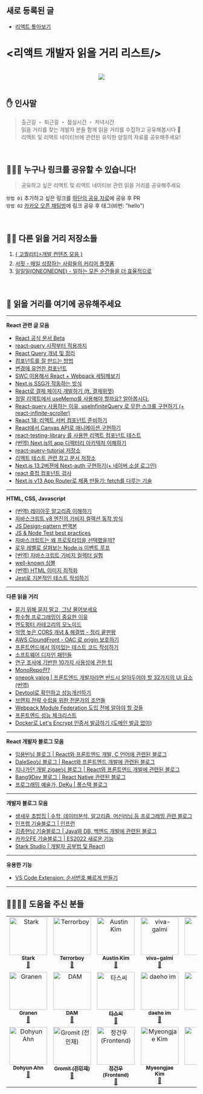 ## 새로 등록된 글
- [리액트 톺아보기](https://goidle.github.io/react/in-depth-react-preview)

# <리액트 개발자 읽을 거리 리스트/>

<br/>

<div align="center">
<a href="https://github.com/react-korea-developer/article/graphs/contributors">
  <img src="https://contrib.rocks/image?repo=react-korea-developer/article" />
</a>
</div>

<br/>

## ✋ 인사말

> 출근길 ・ 퇴근길 ・ 점심시간 ・ 저녁시간  
> 읽을 거리를 찾는 개발자 분들 함께 읽을 거리를 수집하고 공유해봅시다 🤟  
> 리액트 및 리액트 네이티브에 관련된 유익한 양질의 자료를 공유해주세요!

<br/>

## 🙋🏻‍♂️ 누구나 링크를 공유할 수 있습니다!

> 공유하고 싶은 리액트 및 리액트 네이티브 관련 읽을 거리를 공유해주세요

`방법 01` 추가하고 싶은 링크를 [하단의 공유 자료](https://github.com/react-korea-developer/article/edit/main/README.md#-%EA%B3%B5%EC%9C%A0-%EC%9E%90%EB%A3%8C)에 공유 후 PR  
`방법 02` [카카오 오픈 채팅방](https://open.kakao.com/o/gboLOUQb)에 링크 공유 후 태그(비번: "hello")

<br/>

## 👍🏻 다른 읽을 거리 저장소들

1.  [{ 고퀄리티⚡개발 컨텐츠 모음 }](https://github.com/Integerous/goQuality-dev-contents/blob/master/README.md)
2.  [서핏 - 매일 성장하는 사람들의 커리어 플랫폼](https://www.surfit.io/explore/develop/react)
3.  [일일일(ONEONEONE) - 일하는 모든 순간들을 더 효율적으로](https://oneoneone.kr)

<br/>

## 📃 읽을 거리를 여기에 공유해주세요

<hr/>

**React 관련 글 모음**

- [React 공식 문서 Beta](https://beta.reactjs.org/)
- [react-query 시작부터 적용까지](https://saengmotmi.netlify.app/react/react-query/)
- [React Query 개념 및 정리](https://kyounghwan01.github.io/blog/React/react-query/basic/#%E1%84%89%E1%85%A1%E1%84%8B%E1%85%AD%E1%86%BC%E1%84%92%E1%85%A1%E1%84%82%E1%85%B3%E1%86%AB-%E1%84%8B%E1%85%B5%E1%84%8B%E1%85%B2)
- [컴포넌트를 잘 만드는 방법](https://ms3864.tistory.com/m/433)
- [변경에 유연한 컴포넌트](https://jbee.io/web/components-should-be-flexible/)
- [SWC 이용해서 React + Webpack 세팅해보기](https://helloinyong.tistory.com/347)
- [Next.js SSG가 작동하는 방식](https://velog.io/@bokdol11859/%EB%8C%80%EB%B6%80%EB%B6%84%EC%9D%B4-%EB%AA%A8%EB%A5%B4%EB%8A%94-Next%EC%97%90%EC%84%9C-SSG%EA%B0%80-%EC%9E%91%EB%8F%99%ED%95%98%EB%8A%94-%EB%B0%A9%EC%8B%9D-%EB%A6%AC%ED%8C%A9%ED%86%A0%EB%A7%81%EC%9D%84-%ED%86%B5%ED%95%B4-%EC%84%9C%EB%B9%84%EC%8A%A4-%EC%B5%9C%EC%A0%81%ED%99%94%ED%95%98%EA%B8%B0-2%ED%8E%B8)
- [React로 결제 페이지 개발하기 (ft. 결제위젯)](https://velog.io/@tosspayments/React%EB%A1%9C-%EA%B2%B0%EC%A0%9C-%ED%8E%98%EC%9D%B4%EC%A7%80-%EA%B0%9C%EB%B0%9C%ED%95%98%EA%B8%B0-ft.-%EA%B2%B0%EC%A0%9C%EC%9C%84%EC%A0%AF)
- [정말 리액트에서 useMemo를 사용해야 할까요? 알아봅시다.](https://github.com/yeonjuan/dev-blog/blob/master/JavaScript/should-you-really-use-usememo.md)
- [React-query 사용하는 이유, useInfiniteQuery 로 무한 스크롤 구현하기 (+ react-infinite-scroller)](https://velog.io/@leemember/React-query-%EC%82%AC%EC%9A%A9%ED%95%98%EB%8A%94-%EC%9D%B4%EC%9C%A0-useInfiniteQuery-%EB%A1%9C-%EB%AC%B4%ED%95%9C-%EC%8A%A4%ED%81%AC%EB%A1%A4-%EA%B5%AC%ED%98%84%ED%95%98%EA%B8%B0-react-infinite-scroller)
- [React 18: 리액트 서버 컴포넌트 준비하기](https://tech.kakaopay.com/post/react-server-components)
- [React에서 Canvas API로 애니메이션 구현하기](https://blog.dalgu.app/dev/1)
- [react-testing-library 를 사용한 리액트 컴포넌트 테스트](https://velog.io/@velopert/react-testing-library)
- [(번역) Next.js의 app 디렉터리 아키텍처 이해하기](https://junghan92.medium.com/%EB%B2%88%EC%97%AD-next-js%EC%9D%98-app-%EB%94%94%EB%A0%89%ED%84%B0%EB%A6%AC-%EC%95%84%ED%82%A4%ED%85%8D%EC%B2%98-%EC%9D%B4%ED%95%B4%ED%95%98%EA%B8%B0-28672980d765)
- [react-query-tutorial 저장소](https://github.com/ssi02014/react-query-tutorial)
- [리액트 테스트 관련 참고 문서 저장소](https://github.com/ssi02014/react-test-reference-documentation)
- [Next.js 13.2버젼에 Next-auth 구현하기(+ 네이버 소셜 로그인)](https://velog.io/@s_soo100/Next.js-13Next.js-13.2%EB%B2%84%EC%A0%BC%EC%97%90-Next-auth-%EA%B5%AC%ED%98%84%ED%95%98%EA%B8%B0)
- [react 중첩 컴포넌트 검사](https://www.zigae.com/react-nested-components)
- [Next.js v13 App Router로 제품 만들기: fetch를 다루는 기술](https://velog.io/@myeongjae-kim/Next.js-v13-App-Router로-제품-만들기-fetch를-다루는-기술) 

<hr/>

**HTML, CSS, Javascript**

- [(번역) 레이아웃 알고리즘 이해하기](https://junghan92.medium.com/%EB%B2%88%EC%97%AD-%EB%A0%88%EC%9D%B4%EC%95%84%EC%9B%83-%EC%95%8C%EA%B3%A0%EB%A6%AC%EC%A6%98-%EC%9D%B4%ED%95%B4%ED%95%98%EA%B8%B0-baed8b1eca5f)
- [자바스크립트 v8 엔진의 가비지 컬렉션 동작 방식](https://fe-developers.kakaoent.com/2022/220519-garbage-collection/)
- [JS Design-pattern 번역본](https://patterns-dev-kr.github.io/)
- [JS & Node Test best practices](https://github.com/goldbergyoni/javascript-testing-best-practices/blob/master/readme.kr.md)
- [자바스크립트는 왜 프로토타입을 선택했을까?](https://medium.com/@limsungmook/%EC%9E%90%EB%B0%94%EC%8A%A4%ED%81%AC%EB%A6%BD%ED%8A%B8%EB%8A%94-%EC%99%9C-%ED%94%84%EB%A1%9C%ED%86%A0%ED%83%80%EC%9E%85%EC%9D%84-%EC%84%A0%ED%83%9D%ED%96%88%EC%9D%84%EA%B9%8C-997f985adb42)
- [로우 레벨로 살펴보는 Node.js 이벤트 루프](https://evan-moon.github.io/2019/08/01/nodejs-event-loop-workflow/)
- [[번역] 자바스크립트 가비지 컬렉터 실험](https://velog.io/@surim014/Experiments-with-the-JavaScript-Garbage-Collector)
- [well-known 심볼](https://github.com/yeonjuan/dev-blog/blob/master/JavaScript/well-known-symbols.md)
- [(번역) HTML 이미지 최적화](https://velog.io/@lky5697/fast-images)
- [Jest로 기본적인 테스트 작성하기](https://www.daleseo.com/jest-basic/#tobetruthy-tobefalsy)

<hr/>

**다른 읽을 거리**

- [묻기 위해 묻지 말고, 그냥 물어보세요](https://dontasktoask.com/ko/)
- [함수형 프로그래밍이 중요한 이유](https://parksb.github.io/papers-i-love/why-functional-programming-matters.html)
- [엔도펑터 카테고리의 모노이드](https://theworldaswillandidea.tistory.com/144)
- [악명 높은 CORS 개념 & 해결법 - 정리 끝판왕](https://inpa.tistory.com/entry/WEB-%F0%9F%93%9A-CORS-%F0%9F%92%AF-%EC%A0%95%EB%A6%AC-%ED%95%B4%EA%B2%B0-%EB%B0%A9%EB%B2%95-%F0%9F%91%8F)
- [AWS CloundFront - OAC 로 origin 보호하기](https://aws.amazon.com/ko/blogs/korea/amazon-cloudfront-introduces-origin-access-control-oac/)
- [프론트엔드에서 의미있는 테스트 코드 작성하기](https://team.modusign.co.kr/%ED%94%84%EB%A1%A0%ED%8A%B8%EC%97%94%EB%93%9C%EC%97%90%EC%84%9C-%EC%9D%98%EB%AF%B8%EC%9E%88%EB%8A%94-%ED%85%8C%EC%8A%A4%ED%8A%B8-%EC%BD%94%EB%93%9C-%EC%9E%91%EC%84%B1%ED%95%98%EA%B8%B0-4992409c7f2d)
- [소프트웨어 디자인 패턴들](https://refactoring.guru/ko/design-patterns)
- [연구 조사에 기반한 10가지 사용성에 관한 팁](https://www.webfx.com/blog/web-design/10-usability-tips-based-on-research-studies/)
- [MonoRepo란?](https://velog.io/@sms8377/DevOps-MonoRepo%EB%9E%80)
- [oneook valog | 프론트엔드 개발자라면 반드시 알아두어야 할 32가지의 UI 요소 (번역)](https://velog.io/@oneook/%ED%94%84%EB%A1%A0%ED%8A%B8%EC%97%94%EB%93%9C-%EA%B0%9C%EB%B0%9C%EC%9E%90%EB%9D%BC%EB%A9%B4-%EB%B0%98%EB%93%9C%EC%8B%9C-%EC%95%8C%EC%95%84%EB%91%90%EC%96%B4%EC%95%BC-%ED%95%A0-32%EA%B0%80%EC%A7%80%EC%9D%98-UI-%EC%9A%94%EC%86%8C-%EB%B2%88%EC%97%AD)
- [Devtool로 확인하고 성능개선하기](https://all-dev-kang.tistory.com/entry/%EB%A6%AC%EC%95%A1%ED%8A%B8-Devtool%EB%A1%9C-%ED%99%95%EC%9D%B8%ED%95%98%EA%B3%A0-%EC%84%B1%EB%8A%A5%EA%B0%9C%EC%84%A0%ED%95%98%EA%B8%B0)
- [브랜치 전략 수립을 위한 전문가의 조언들](https://blog.hwahae.co.kr/all/tech/9507)
- [Webpack Module Federation 도입 전에 알아야 할 것들](https://fe-developers.kakaoent.com/2022/220623-webpack-module-federation/)
- [프론트엔드 성능 체크리스트](https://github.com/parksb/Front-End-Performance-Checklist)
- [Docker로 Let's Encrypt 인증서 발급하기 (도메인 발급 없이)](https://velog.io/@jungsangu/Docker%EB%A1%9C-Lets-Encrypt-%EC%9D%B8%EC%A6%9D%EC%84%9C-%EB%B0%9C%EA%B8%89%ED%95%98%EA%B8%B0-%EB%8F%84%EB%A9%94%EC%9D%B8-%EB%B0%9C%EA%B8%89-%EC%97%86%EC%9D%B4)

<hr/>

**React 개발자 블로그 모음**

- [임용빈님 블로그 | React와 프론트엔드 개발, C 언어에 관련된 블로그](https://jungpaeng.tistory.com/)
- [DaleSeo님 블로그 | React와 프론트엔드 개발에 관련된 블로그](https://www.daleseo.com)
- [지나가던 개발 zigae님 블로그 | React와 프론트엔드 개발에 관련된 블로그](https://www.zigae.com/)
- [Bang9Dev 블로그 | React Native 관련된 블로그](https://velog.io/@bang9dev)
- [프로그래밍 예술가, DeKu | 풀스택 블로그](https://dev-yakuza.posstree.com/ko/)

<hr/>

**개발자 블로그 모음**

- [생새우 초밥집 | 수학, 데이터분석, 알고리즘, 머신러닝 등 프로그래밍 관련 블로그](https://freshrimpsushi.github.io/)
- [인프랩 기술블로그 | 인프런](https://tech.inflab.com/)
- [김종현님 기술블로그 | Java와 DB, 백엔드 개발에 관련된 블로그](https://kim-jong-hyun.tistory.com/)
- [카카오FE 기술블로그 | ES2022 새로운 기능](https://fe-developers.kakaoent.com/2022/220728-es2022/)
- [Stark Studio | 개발자 공부법 및 React](https://medium.com/@dododot-stark))

<hr/>

**유용한 기능**

- [VS Code Extension: 순서번호 빠르게 만들기](https://marketplace.visualstudio.com/items?itemName=neptunedesign.vs-sequential-number)

<hr/>

## 👨‍👨‍👧‍👦 도움을 주신 분들

<!-- ALL-CONTRIBUTORS-LIST:START - Do not remove or modify this section -->
<!-- prettier-ignore-start -->
<!-- markdownlint-disable -->
<table>
  <tbody>
    <tr>
      <td align="center" valign="top" width="14.28%"><a href="https://dododot.net/magazine"><img src="https://avatars.githubusercontent.com/u/34877121?v=4?s=100" width="100px;" alt="Stark"/><br /><sub><b>Stark</b></sub></a><br /><a href="#data-Jeontaeyun" title="Data">🔣</a></td>
      <td align="center" valign="top" width="14.28%"><a href="https://github.com/Terrorboy"><img src="https://avatars.githubusercontent.com/u/5427199?v=4?s=100" width="100px;" alt="Terrorboy"/><br /><sub><b>Terrorboy</b></sub></a><br /><a href="#data-Terrorboy" title="Data">🔣</a></td>
      <td align="center" valign="top" width="14.28%"><a href="https://github.com/AustinKimDev"><img src="https://avatars.githubusercontent.com/u/55818419?v=4?s=100" width="100px;" alt="Austin Kim"/><br /><sub><b>Austin Kim</b></sub></a><br /><a href="#data-AustinKimDev" title="Data">🔣</a></td>
      <td align="center" valign="top" width="14.28%"><a href="https://github.com/GarmaSong"><img src="https://avatars.githubusercontent.com/u/61130851?v=4?s=100" width="100px;" alt="viva-galmi"/><br /><sub><b>viva-galmi</b></sub></a><br /><a href="#data-GarmaSong" title="Data">🔣</a></td>
      <td align="center" valign="top" width="14.28%"><a href="https://github.com/jsleemaster"><img src="https://avatars.githubusercontent.com/u/75053960?v=4?s=100" width="100px;" alt="이순명"/><br /><sub><b>이순명</b></sub></a><br /><a href="#data-jsleemaster" title="Data">🔣</a></td>
      <td align="center" valign="top" width="14.28%"><a href="https://github.com/myungsangBaek"><img src="https://avatars.githubusercontent.com/u/78290030?v=4?s=100" width="100px;" alt="Han"/><br /><sub><b>Han</b></sub></a><br /><a href="#data-myungsangBaek" title="Data">🔣</a></td>
      <td align="center" valign="top" width="14.28%"><a href="https://programmerplum.tistory.com/"><img src="https://avatars.githubusercontent.com/u/98972333?v=4?s=100" width="100px;" alt="Lee-SoYoon"/><br /><sub><b>Lee-SoYoon</b></sub></a><br /><a href="#data-99dlthdbs" title="Data">🔣</a></td>
    </tr>
    <tr>
      <td align="center" valign="top" width="14.28%"><a href="https://github.com/granen32"><img src="https://avatars.githubusercontent.com/u/69453130?v=4?s=100" width="100px;" alt="Granen"/><br /><sub><b>Granen</b></sub></a><br /><a href="#data-granen32" title="Data">🔣</a></td>
      <td align="center" valign="top" width="14.28%"><a href="https://github.com/SONGDAM"><img src="https://avatars.githubusercontent.com/u/93645697?v=4?s=100" width="100px;" alt="DAM"/><br /><sub><b>DAM</b></sub></a><br /><a href="#data-SONGDAM" title="Data">🔣</a></td>
      <td align="center" valign="top" width="14.28%"><a href="https://github.com/tars-c"><img src="https://avatars.githubusercontent.com/u/59531736?v=4?s=100" width="100px;" alt="타스씨"/><br /><sub><b>타스씨</b></sub></a><br /><a href="#data-tars-c" title="Data">🔣</a></td>
      <td align="center" valign="top" width="14.28%"><a href="https://imian.notion.site/6da3e6cb07bf4027969ec765073e0719"><img src="https://avatars.githubusercontent.com/u/38205068?v=4?s=100" width="100px;" alt="daeho im"/><br /><sub><b>daeho im</b></sub></a><br /><a href="#data-im-ian" title="Data">🔣</a></td>
      <td align="center" valign="top" width="14.28%"><a href="https://github.com/worldsource93"><img src="https://avatars.githubusercontent.com/u/54733472?v=4?s=100" width="100px;" alt="Won"/><br /><sub><b>Won</b></sub></a><br /><a href="#data-worldsource93" title="Data">🔣</a></td>
      <td align="center" valign="top" width="14.28%"><a href="https://github.com/bottlesun"><img src="https://avatars.githubusercontent.com/u/87367636?v=4?s=100" width="100px;" alt="bottlesun"/><br /><sub><b>bottlesun</b></sub></a><br /><a href="#data-bottlesun" title="Data">🔣</a></td>
      <td align="center" valign="top" width="14.28%"><a href="https://sharjects-sharlottes.vercel.app/"><img src="https://avatars.githubusercontent.com/u/60801210?v=4?s=100" width="100px;" alt="Sharlotte "/><br /><sub><b>Sharlotte </b></sub></a><br /><a href="https://github.com/react-korea-developer/article/commits?author=Sharlottes" title="Documentation">📖</a> <a href="#data-Sharlottes" title="Data">🔣</a></td>
    </tr>
    <tr>
      <td align="center" valign="top" width="14.28%"><a href="http://hyun.pro"><img src="https://avatars.githubusercontent.com/u/40540101?v=4?s=100" width="100px;" alt="Dohyun Ahn"/><br /><sub><b>Dohyun Ahn</b></sub></a><br /><a href="#data-devDohyun" title="Data">🔣</a></td>
      <td align="center" valign="top" width="14.28%"><a href="https://blog.naver.com/ssi02014"><img src="https://avatars.githubusercontent.com/u/64779472?v=4?s=100" width="100px;" alt="Gromit (전민재)"/><br /><sub><b>Gromit (전민재)</b></sub></a><br /><a href="#data-ssi02014" title="Data">🔣</a></td>
      <td align="center" valign="top" width="14.28%"><a href="https://www.zigae.com/"><img src="https://avatars.githubusercontent.com/u/39829378?v=4?s=100" width="100px;" alt="정건우(Frontend)"/><br /><sub><b>정건우(Frontend)</b></sub></a><br /><a href="#data-zi-gae" title="Data">🔣</a></td>
      <td align="center" valign="top" width="14.28%"><a href="https://myeongjae.kim"><img src="https://avatars.githubusercontent.com/u/46627301?v=4?s=100" width="100px;" alt="Myeongjae Kim"/><br /><sub><b>Myeongjae Kim</b></sub></a><br /><a href="#data-myeongjae-kim" title="Data">🔣</a></td>
      <td align="center" valign="top" width="14.28%"><a href="https://github.com/sunrabbit123"><img src="https://avatars.githubusercontent.com/u/64676070?v=4?s=100" width="100px;" alt="오병진"/><br /><sub><b>오병진</b></sub></a><br /><a href="#data-sunrabbit123" title="Data">🔣</a></td>
    </tr>
  </tbody>
</table>

<!-- markdownlint-restore -->
<!-- prettier-ignore-end -->

<!-- ALL-CONTRIBUTORS-LIST:END -->
